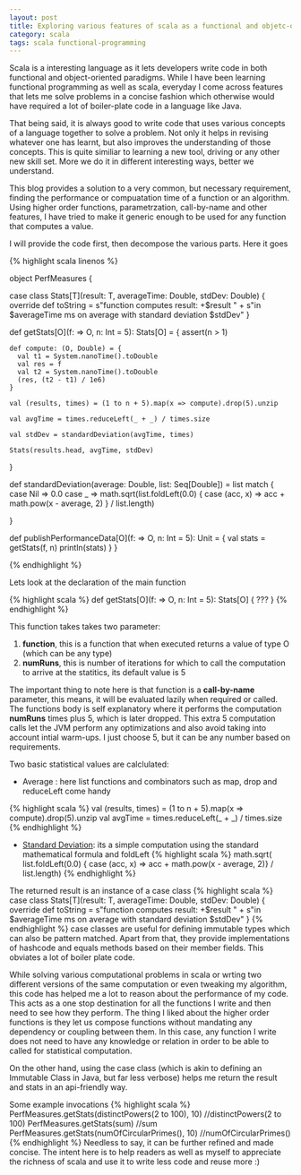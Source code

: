 ```yaml
---
layout: post
title: Exploring various features of scala as a functional and objetc-oriented language
category: scala
tags: scala functional-programming
---
```


Scala is a interesting language as it lets developers write code in both functional and object-oriented paradigms. While I have been learning functional programming as well as scala, everyday I come across features that lets me solve problems in a concise fashion which otherwise would have required a lot of boiler-plate code in a language like Java. 

That being said, it is always good to write code that uses various concepts of a language together to solve a problem. Not only it helps in revising whatever one has learnt, but also improves the understanding of those concepts. This is quite similiar to learning a new tool, driving or any other new skill set. More we do it in different interesting ways, better we understand.

This blog provides a solution to a very common, but necessary requirement, finding the performance or compuatation time of a function or an algorithm. Using higher order functions, parametrzation, call-by-name and other features, I have tried to make it generic enough to be used for any function that computes a value.

I will provide the code first, then decompose the various parts. Here it goes

{% highlight scala linenos %}

object PerfMeasures {

  case class Stats[T](result: T, averageTime: Double, stdDev: Double) {
    override def toString = s"function computes result: +$result " +
      s"in $averageTime ms on average with standard deviation $stdDev"
  }

  def getStats[O](f: => O, n: Int = 5): Stats[O] = {
    assert(n > 1)

    def compute: (O, Double) = {
      val t1 = System.nanoTime().toDouble
      val res = f
      val t2 = System.nanoTime().toDouble
      (res, (t2 - t1) / 1e6)
    }

    val (results, times) = (1 to n + 5).map(x => compute).drop(5).unzip

    val avgTime = times.reduceLeft(_ + _) / times.size

    val stdDev = standardDeviation(avgTime, times)

    Stats(results.head, avgTime, stdDev)
  }

  def standardDeviation(average: Double, list: Seq[Double]) = list match {
    case Nil => 0.0
    case _ =>
      math.sqrt(list.foldLeft(0.0) { 
      		case (acc, x) => acc + math.pow(x - average, 2)
		} / list.length)

  }

  def publishPerformanceData[O](f: => O, n: Int = 5): Unit = {
    val stats = getStats(f, n)
    println(stats)
  }
}

{% endhighlight %}

Lets look at the declaration of the main function

{% highlight scala %}
def getStats[O](f: => O, n: Int = 5): Stats[O] {
    ???
}
{% endhighlight %}

This function takes takes two parameter:

1.  **function**, this is a function that when executed returns a value of type O (which can be any type)
2.  **numRuns**, this is number of iterations for which to call the computation to arrive at the statitics, its default value is 5

The important thing to note here is that function is a **call-by-name** parameter, this means, it will be evaluated lazily when required or called. The functions body is self explanatory where it performs the computation **numRuns** times plus 5, which is later dropped. This extra 5 computation calls let the JVM perform any optimizations and also avoid taking into account intial warm-ups. I just choose 5, but it can be any number based on requirements. 

Two basic statistical values are calclulated:

* Average : here list functions and combinators such as map, drop and reduceLeft come handy

{% highlight scala %}
val (results, times) = (1 to n + 5).map(x => compute).drop(5).unzip
val avgTime = times.reduceLeft(_ + _) / times.size
{% endhighlight %}

* [Standard Deviation](http://en.wikipedia.org/wiki/Standard_deviation): its a simple computation using the standard mathematical formula and foldLeft
{% highlight scala %}
math.sqrt(
list.foldLeft(0.0) { case (acc, x) => acc + math.pow(x - average, 2)} / list.length)
{% endhighlight %}

The returned result is an instance of a case class
{% highlight scala %}
case class Stats[T](result: T, averageTime: Double, stdDev: Double) {
    override def toString = s"function computes result: +$result " +
      s"in $averageTime ms on average with standard deviation $stdDev"
  }
{% endhighlight %}
case classes are useful for defining immutable types which can also be pattern matched. Apart from that, they provide implementations of hashcode and equals methods based on their member fields. This obviates a lot of boiler plate code.

While solving various computational problems in scala or wrting two different versions of the same computation or even tweaking my algorithm, this code has helped me a lot to reason about the performance of my code. This acts as a one stop destination for all the functions I write and then need to see how they perform. The thing I liked about the higher order functions is they let us compose functions without mandating any dependency or coupling between them. In this case, any function I write does not need to have any knowledge or relation in order to be able to called for statistical computation.

On the other hand, using the case class (which is akin to defining an Immutable Class in Java, but far less verbose) helps me return the result and stats in an api-friendly way.

Some example invocations
{% highlight scala %}
PerfMeasures.getStats(distinctPowers(2 to 100), 10) //distinctPowers(2 to 100)
PerfMeasures.getStats(sum) //sum
PerfMeasures.getStats(numOfCircularPrimes(), 10) //numOfCircularPrimes()
{% endhighlight %}
Needless to say, it can be further refined and made concise. The intent here is to help readers as well as myself to appreciate the richness of scala and use it to write less code and reuse more :)
